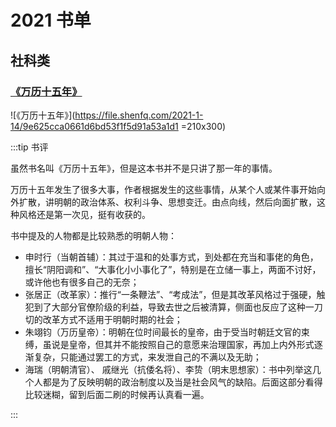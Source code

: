 # 2021 书单

<script>
const socialSciences = [
  {
    name: "5",
    children: [
      {
        name: "万历十五年"
      }
    ]
  } 
];
const biography = [];
const novel = [];
const books = [
  {
    name: "社科",
    children: socialSciences
  },
  // {
  //   name: "传记",
  //   children: biography
  // },
  // {
  //   name: "小说",
  //   children: novel
  // }
]
export default {
  data() {
    return {
      books
    }
  }
}
</script>
<e-chart :books="books" />

## 社科类

### [《万历十五年》](https://book.douban.com/subject/26418524/)

![《万历十五年》](https://file.shenfq.com/2021-1-14/9e625cca0661d6bd53f1f5d91a53a1d1 =210x300)

:::tip 书评

虽然书名叫《万历十五年》，但是这本书并不是只讲了那一年的事情。

万历十五年发生了很多大事，作者根据发生的这些事情，从某个人或某件事开始向外扩散，讲明朝的政治体系、权利斗争、思想变迁。由点向线，然后向面扩散，这种风格还是第一次见，挺有收获的。

书中提及的人物都是比较熟悉的明朝人物：
- 申时行（当朝首辅）：其过于温和的处事方式，到处都在充当和事佬的角色，擅长“阴阳调和”、“大事化小小事化了”，特别是在立储一事上，两面不讨好，或许他也有很多自己的无奈；
- 张居正（改革家）：推行“一条鞭法”、“考成法”，但是其改革风格过于强硬，触犯到了大部分官僚阶级的利益，导致去世之后被清算，侧面也反应了这种一刀切的改革方式不适用于明朝时期的社会；
- 朱翊钧（万历皇帝）：明朝在位时间最长的皇帝，由于受当时朝廷文官的束缚，虽说是皇帝，但其并不能按照自己的意愿来治理国家，再加上内外形式逐渐复杂，只能通过罢工的方式，来发泄自己的不满以及无助；
- 海瑞（明朝清官）、 戚继光（抗倭名将）、李贽（明末思想家）：书中列举这几个人都是为了反映明朝的政治制度以及当是社会风气的缺陷。后面这部分看得比较迷糊，留到后面二刷的时候再认真看一遍。

:::